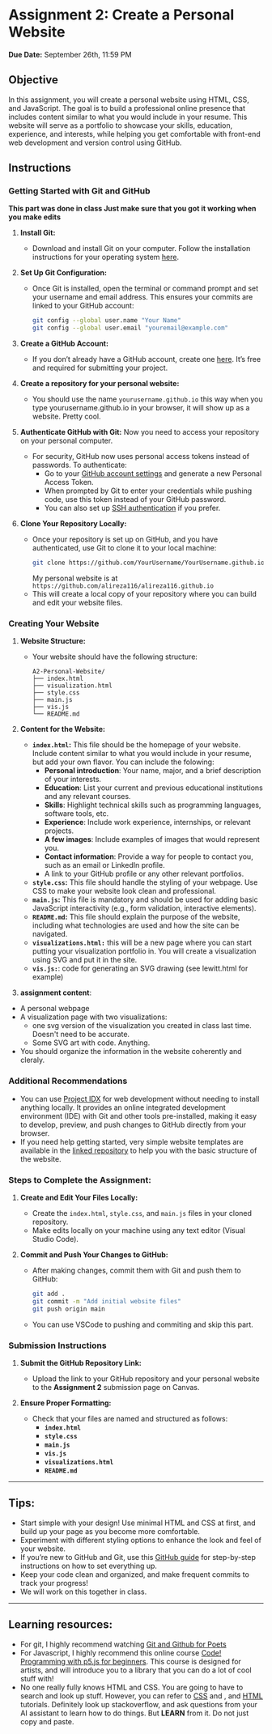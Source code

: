 # Assignment 2: Create a Personal Website
**Due Date:** September 26th, 11:59 PM

## Objective
In this assignment, you will create a personal website using HTML, CSS, and JavaScript. The goal is to build a professional online presence that includes content similar to what you would include in your resume. This website will serve as a portfolio to showcase your skills, education, experience, and interests, while helping you get comfortable with front-end web development and version control using GitHub.

## Instructions

### Getting Started with Git and GitHub 

**This part was done in class Just make sure that you got it working when you make edits**

1. **Install Git:**
   - Download and install Git on your computer. Follow the installation instructions for your operating system [here](https://git-scm.com/book/en/v2/Getting-Started-Installing-Git).

2. **Set Up Git Configuration:**
   - Once Git is installed, open the terminal or command prompt and set your username and email address. This ensures your commits are linked to your GitHub account:
     ```bash
     git config --global user.name "Your Name"
     git config --global user.email "youremail@example.com"
     ```

3. **Create a GitHub Account:**
   - If you don’t already have a GitHub account, create one [here](https://github.com/). It’s free and required for submitting your project.

4. **Create a repository for your personal website:**
   - You should use the name `yourusername.github.io` this way when you type yourusername.github.io in your browser, it will show up as a website. Pretty cool.

5. **Authenticate GitHub with Git:**
   Now you need to access your repository on your personal computer.
   - For security, GitHub now uses personal access tokens instead of passwords. To authenticate:
     - Go to your [GitHub account settings](https://github.com/settings/tokens) and generate a new Personal Access Token.
     - When prompted by Git to enter your credentials while pushing code, use this token instead of your GitHub password.
     - You can also set up [SSH authentication](https://docs.github.com/en/authentication/connecting-to-github-with-ssh) if you prefer.

5. **Clone Your Repository Locally:**
   - Once your repository is set up on GitHub, and you have authenticated, use Git to clone it to your local machine:
     ```bash
     git clone https://github.com/YourUsername/YourUsername.github.io
     ```
     My personal website is at `https://github.com/alireza116/alireza116.github.io`
   - This will create a local copy of your repository where you can build and edit your website files.

### Creating Your Website

1. **Website Structure:**
   - Your website should have the following structure:
     ```
     A2-Personal-Website/
     ├── index.html
     ├── visualization.html
     ├── style.css
     ├── main.js
     ├── vis.js
     └── README.md
     ```

3. **Content for the Website:**
   - **`index.html`:** This file should be the homepage of your website. Include content similar to what you would include in your resume, but add your own flavor. You can include the folowing:
     - **Personal introduction**: Your name, major, and a brief description of your interests.
     - **Education**: List your current and previous educational institutions and any relevant courses.
     - **Skills**: Highlight technical skills such as programming languages, software tools, etc.
     - **Experience**: Include work experience, internships, or relevant projects.
     - **A few images**: Include examples of images that would represent you.
     - **Contact information**: Provide a way for people to contact you, such as an email or LinkedIn profile.
     - A link to your GitHub profile or any other relevant portfolios.
   - **`style.css`:** This file should handle the styling of your webpage. Use CSS to make your website look clean and professional.
   - **`main.js`:** This file is mandatory and should be used for adding basic JavaScript interactivity (e.g., form validation, interactive elements).
   - **`README.md`:** This file should explain the purpose of the website, including what technologies are used and how the site can be navigated.
   - **`visualizations.html:`** this will be a new page where you can start putting your visualization portfolio in. You will create a visualization using SVG and put it in the site.
   - **`vis.js:`**: code for generating an SVG drawing (see lewitt.html for example)

4. **assignment content**:
  - A personal webpage
  - A visualization page with two visualizations:
       - one svg version of the visualization you created in class last time. Doesn't need to be accurate.
       - Some SVG art with code. Anything.
  - You should organize the information in the website coherently and cleraly.

### Additional Recommendations

- You can use [Project IDX](https://idx.dev/) for web development without needing to install anything locally. It provides an online integrated development environment (IDE) with Git and other tools pre-installed, making it easy to develop, preview, and push changes to GitHub directly from your browser.
- If you need help getting started, very simple website templates are available in the [linked repository](https://github.com/SIAT-IAT-355/A2-Personal-Website) to help you with the basic structure of the website.

### Steps to Complete the Assignment:

1. **Create and Edit Your Files Locally:**
   - Create the `index.html`, `style.css`, and `main.js` files in your cloned repository.
   - Make edits locally on your machine using any text editor (Visual Studio Code).

2. **Commit and Push Your Changes to GitHub:**
   - After making changes, commit them with Git and push them to GitHub:
     ```bash
     git add .
     git commit -m "Add initial website files"
     git push origin main
     ```
   - You can use VSCode to pushing and commiting and skip this part. 

### Submission Instructions

1. **Submit the GitHub Repository Link:**
   - Upload the link to your GitHub repository and your personal website to the **Assignment 2** submission page on Canvas.

2. **Ensure Proper Formatting:**
   - Check that your files are named and structured as follows:
     - **`index.html`**
     - **`style.css`**
     - **`main.js`**
     - **`vis.js`**
     - **`visualizations.html`**
     - **`README.md`**

---

## Tips:
- Start simple with your design! Use minimal HTML and CSS at first, and build up your page as you become more comfortable.
- Experiment with different styling options to enhance the look and feel of your website.
- If you’re new to GitHub and Git, use this [GitHub guide](https://docs.github.com/en/get-started/quickstart/set-up-git) for step-by-step instructions on how to set everything up.
- Keep your code clean and organized, and make frequent commits to track your progress!
- We will work on this together in class.

---

## Learning resources:
-  For git, I highly recommend watching [Git and Github for Poets](https://www.youtube.com/watch?v=BCQHnlnPusY&list=PLRqwX-V7Uu6ZF9C0YMKuns9sLDzK6zoiV)
-  For Javascript, I highly recommend this online course [Code! Programming with p5.js for beginners](https://www.youtube.com/watch?v=HerCR8bw_GE&list=PLRqwX-V7Uu6Zy51Q-x9tMWIv9cueOFTFA). This course is designed for artists, and will introduce you to a library that you can do a lot of cool stuff with!
-  No one really fully knows HTML and CSS. You are going to have to search and look up stuff. However, you can refer to [CSS](https://www.w3schools.com/css/) and , and [HTML](https://www.w3schools.com/html/default.asp) tutorials. Definitely look up stackoverflow, and ask questions from your AI assistant to learn how to do things. But **LEARN** from it. Do not just copy and paste.
